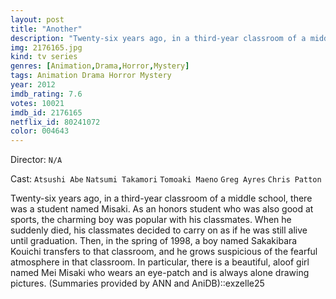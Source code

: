 ```yaml
---
layout: post
title: "Another"
description: "Twenty-six years ago, in a third-year classroom of a middle school, there was a student named Misaki. As an honors student who was also good at sports, the charming boy was popular with his classmates. When he suddenly died, his classmates decided to carry on as if he was still alive until graduation. Then, in the spring of 1998, a boy named Sakakibara Kouichi transfers to that classroom, and he grows suspicious of the fearful atmosphere in that class.."
img: 2176165.jpg
kind: tv series
genres: [Animation,Drama,Horror,Mystery]
tags: Animation Drama Horror Mystery 
year: 2012
imdb_rating: 7.6
votes: 10021
imdb_id: 2176165
netflix_id: 80241072
color: 004643
---
```

Director: `N/A`  

Cast: `Atsushi Abe` `Natsumi Takamori` `Tomoaki Maeno` `Greg Ayres` `Chris Patton` 

Twenty-six years ago, in a third-year classroom of a middle school, there was a student named Misaki. As an honors student who was also good at sports, the charming boy was popular with his classmates. When he suddenly died, his classmates decided to carry on as if he was still alive until graduation. Then, in the spring of 1998, a boy named Sakakibara Kouichi transfers to that classroom, and he grows suspicious of the fearful atmosphere in that classroom. In particular, there is a beautiful, aloof girl named Mei Misaki who wears an eye-patch and is always alone drawing pictures. (Summaries provided by ANN and AniDB)::exzelle25